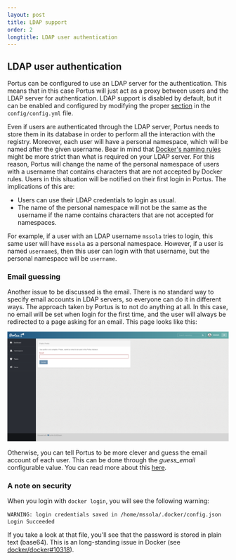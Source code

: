 ```yaml
---
layout: post
title: LDAP support
order: 2
longtitle: LDAP user authentication
---
```


## LDAP user authentication

Portus can be configured to use an LDAP server for the authentication. This
means that in this case Portus will just act as a proxy between users and the
LDAP server for authentication. LDAP support is disabled by default, but it
can be enabled and configured by modifying the proper
[section](/docs/Configuring-Portus.html#ldap-support) in the `config/config.yml`
file.

Even if users are authenticated through the LDAP server, Portus needs to store
them in its database in order to perform all the interaction with the
registry. Moreover, each user will have a personal namespace, which will be
named after the given username. Bear in mind that
[Docker's naming rules](https://github.com/docker/docker/blob/master/docs/reference/commandline/tag.md)
might be more strict than what is required on your LDAP server. For this
reason, Portus will change the name of the personal namespace of users with a
username that contains characters that are not accepted by Docker rules. Users in
this situation will be notified on their first login in Portus. The implications
of this are:

- Users can use their LDAP credentials to login as usual.
- The name of the personal namespace will not be the same as the username if the
  name contains characters that are not accepted for namespaces.

For example, if a user with an LDAP username `mssola` tries to login, this same
user will have `mssola` as a personal namespace. However, if a user is named
`username$`, then this user can login with that username, but the personal
namespace will be `username`.

### Email guessing

Another issue to be discussed is the email. There is no standard way to specify
email accounts in LDAP servers, so everyone can do it in different ways. The
approach taken by Portus is to not do anything at all. In this case, no email
will be set when login for the first time, and the user will always be
redirected to a page asking for an email. This page looks like this:

![Profile page](/build/images/docs/email-guessing-fail.png)

Otherwise, you can tell Portus to be more clever and guess the email account
of each user. This can be done through the *guess_email* configurable value.
You can read more about this [here](/docs/Configuring-Portus.html#ldap-support).

### A note on security

When you login with `docker login`, you will see the following warning:

    WARNING: login credentials saved in /home/mssola/.docker/config.json Login Succeeded

If you take a look at that file, you'll see that the password is stored
in plain text (base64). This is an long-standing issue in Docker (see
[docker/docker#10318](https://github.com/docker/docker/issues/10318)).
